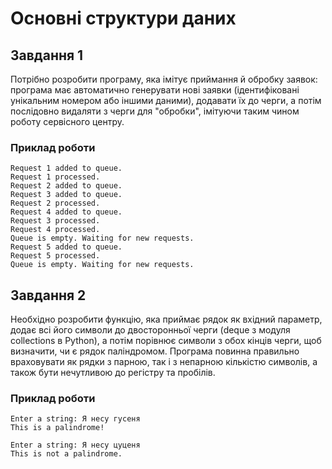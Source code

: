 # Основні структури даних

## Завдання 1

Потрібно розробити програму, яка імітує приймання й обробку заявок: програма має автоматично генерувати нові заявки (ідентифіковані унікальним номером або іншими даними), додавати їх до черги, а потім послідовно видаляти з черги для "обробки", імітуючи таким чином роботу сервісного центру.

### Приклад роботи

```
Request 1 added to queue.
Request 1 processed.
Request 2 added to queue.
Request 3 added to queue.
Request 2 processed.
Request 4 added to queue.
Request 3 processed.
Request 4 processed.
Queue is empty. Waiting for new requests.
Request 5 added to queue.
Request 5 processed.
Queue is empty. Waiting for new requests.
```

## Завдання 2

Необхідно розробити функцію, яка приймає рядок як вхідний параметр, додає всі його символи до двосторонньої черги (deque з модуля collections в Python), а потім порівнює символи з обох кінців черги, щоб визначити, чи є рядок паліндромом. Програма повинна правильно враховувати як рядки з парною, так і з непарною кількістю символів, а також бути нечутливою до регістру та пробілів.

### Приклад роботи

```
Enter a string: Я несу гусеня
This is a palindrome!

Enter a string: Я несу цуценя
This is not a palindrome.
```